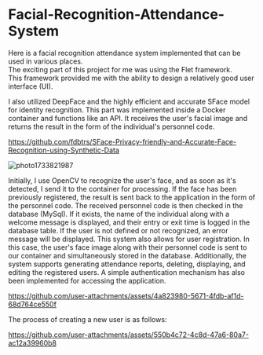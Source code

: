 # Facial-Recognition-Attendance-System
Here is a facial recognition attendance system implemented that can be used in various places.  
The exciting part of this project for me was using the Flet framework.  
This framework provided me with the ability to design a relatively good user interface (UI).


I also utilized DeepFace and the highly efficient and accurate SFace model for identity recognition.
This part was implemented inside a Docker container and functions like an API. It receives the user's facial image and returns the result in the form of the individual's personnel code.

https://github.com/fdbtrs/SFace-Privacy-friendly-and-Accurate-Face-Recognition-using-Synthetic-Data


![photo1733821987](https://github.com/user-attachments/assets/ff72d726-fd29-409f-9e28-95231eb0a06d)


Initially, I use OpenCV to recognize the user's face, and as soon as it's detected, I send it to the container for processing. If the face has been previously registered, the result is sent back to the application in the form of the personnel code.
The received personnel code is then checked in the database (MySql). If it exists, the name of the individual along with a welcome message is displayed, and their entry or exit time is logged in the database table.
If the user is not defined or not recognized, an error message will be displayed.
This system also allows for user registration. In this case, the user's face image along with their personnel code is sent to our container and simultaneously stored in the database.
Additionally, the system supports generating attendance reports, deleting, displaying, and editing the registered users. A simple authentication mechanism has also been implemented for accessing the application.



https://github.com/user-attachments/assets/4a823980-5671-4fdb-af1d-68d764ce550f


The process of creating a new user is as follows:


https://github.com/user-attachments/assets/550b4c72-4c8d-47a6-80a7-ac12a39960b8



